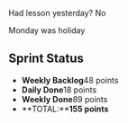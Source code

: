 Had lesson yesterday? No

Monday was holiday 

## Sprint Status
-   **Weekly Backlog**48 points
-   **Daily Done**18 points
-   **Weekly Done**89 points
-   **TOTAL:****155 points**